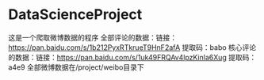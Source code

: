 # DataScienceProject
这是一个爬取微博数据的程序
全部评论的数据：链接：https://pan.baidu.com/s/1b212PyxRTkrueT9HnF2afA 提取码：babo 
核心评论的数据：链接：https://pan.baidu.com/s/1uk49FRQAv4lpzKinla6Xug 提取码：a4e9 
全部微博数据在/project/weibo目录下

